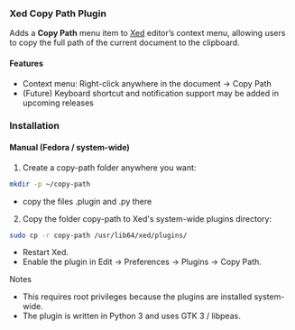 ### Xed Copy Path Plugin

Adds a **Copy Path** menu item to [Xed](https://github.com/linuxmint/xed) editor’s context menu, allowing users to copy the full path of the current document to the clipboard.

#### Features

- Context menu: Right-click anywhere in the document → Copy Path
- (Future) Keyboard shortcut and notification support may be added in upcoming releases

### Installation

#### Manual (Fedora / system-wide)

1. Create a copy-path folder anywhere you want:

```bash
mkdir -p ~/copy-path
```

- copy the files .plugin and .py there
  
2. Copy the folder copy-path to Xed's system-wide plugins directory:

```bash
sudo cp -r copy-path /usr/lib64/xed/plugins/
```

- Restart Xed.
- Enable the plugin in Edit → Preferences → Plugins → Copy Path.

Notes

- This requires root privileges because the plugins are installed system-wide.
- The plugin is written in Python 3 and uses GTK 3 / libpeas.
